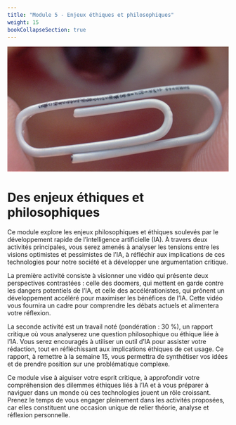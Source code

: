 ```yaml
---
title: "Module 5 - Enjeux éthiques et philosophiques"
weight: 15
bookCollapseSection: true
---
```


![](/images/paperclip2.jpg)

# Des enjeux éthiques et philosophiques

Ce module explore les enjeux philosophiques et éthiques soulevés par le
développement rapide de l’intelligence artificielle (IA). À travers deux
activités principales, vous serez amenés à analyser les tensions entre les
visions optimistes et pessimistes de l’IA, à réfléchir aux implications de ces
technologies pour notre société et à développer une argumentation critique.

La première activité consiste à visionner une vidéo qui présente deux
perspectives contrastées : celle des doomers, qui mettent en garde contre les
dangers potentiels de l’IA, et celle des accélérationistes, qui prônent un
développement accéléré pour maximiser les bénéfices de l’IA. Cette vidéo vous
fournira un cadre pour comprendre les débats actuels et alimentera votre
réflexion.

La seconde activité est un travail noté (pondération : 30 %), un rapport
critique où vous analyserez une question philosophique ou éthique liée à l’IA.
Vous serez encouragés à utiliser un outil d’IA pour assister votre rédaction,
tout en réfléchissant aux implications éthiques de cet usage. Ce rapport, à
remettre à la semaine 15, vous permettra de synthétiser vos idées et de prendre
position sur une problématique complexe.

Ce module vise à aiguiser votre esprit critique, à approfondir votre
compréhension des dilemmes éthiques liés à l’IA et à vous préparer à naviguer
dans un monde où ces technologies jouent un rôle croissant. Prenez le temps de
vous engager pleinement dans les activités proposées, car elles constituent une
occasion unique de relier théorie, analyse et réflexion personnelle.